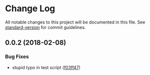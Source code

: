 # Change Log

All notable changes to this project will be documented in this file. See [standard-version](https://github.com/conventional-changelog/standard-version) for commit guidelines.

<a name="0.0.2"></a>
## 0.0.2 (2018-02-08)


### Bug Fixes

* stupid typo in test script ([f03ff47](https://github.com/bucharest-gold/rhoaster/commit/f03ff47))
